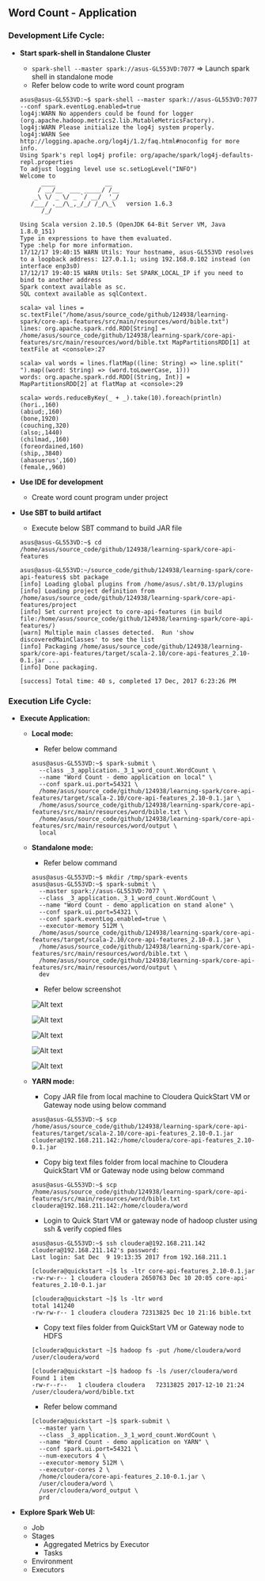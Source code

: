 ## Word Count - Application

### Development Life Cycle:

* **Start spark-shell in Standalone Cluster**
  * `spark-shell --master spark://asus-GL553VD:7077` => Launch spark shell in standalone mode
  * Refer below code to write word count program

  ~~~
  asus@asus-GL553VD:~$ spark-shell --master spark://asus-GL553VD:7077 --conf spark.eventLog.enabled=true
  log4j:WARN No appenders could be found for logger (org.apache.hadoop.metrics2.lib.MutableMetricsFactory).
  log4j:WARN Please initialize the log4j system properly.
  log4j:WARN See http://logging.apache.org/log4j/1.2/faq.html#noconfig for more info.
  Using Spark's repl log4j profile: org/apache/spark/log4j-defaults-repl.properties
  To adjust logging level use sc.setLogLevel("INFO")
  Welcome to
        ____              __
       / __/__  ___ _____/ /__
      _\ \/ _ \/ _ `/ __/  '_/
     /___/ .__/\_,_/_/ /_/\_\   version 1.6.3
        /_/
  
  Using Scala version 2.10.5 (OpenJDK 64-Bit Server VM, Java 1.8.0_151)
  Type in expressions to have them evaluated.
  Type :help for more information.
  17/12/17 19:40:15 WARN Utils: Your hostname, asus-GL553VD resolves to a loopback address: 127.0.1.1; using 192.168.0.102 instead (on interface enp3s0)
  17/12/17 19:40:15 WARN Utils: Set SPARK_LOCAL_IP if you need to bind to another address
  Spark context available as sc.
  SQL context available as sqlContext.
  
  scala> val lines = sc.textFile("/home/asus/source_code/github/124938/learning-spark/core-api-features/src/main/resources/word/bible.txt")
  lines: org.apache.spark.rdd.RDD[String] = /home/asus/source_code/github/124938/learning-spark/core-api-features/src/main/resources/word/bible.txt MapPartitionsRDD[1] at textFile at <console>:27
  
  scala> val words = lines.flatMap((line: String) => line.split(" ").map((word: String) => (word.toLowerCase, 1)))
  words: org.apache.spark.rdd.RDD[(String, Int)] = MapPartitionsRDD[2] at flatMap at <console>:29
  
  scala> words.reduceByKey(_ + _).take(10).foreach(println)
  (hori.,160)                                                                     
  (abiud;,160)
  (bone,1920)
  (couching,320)
  (also;,1440)
  (chilmad,,160)
  (foreordained,160)
  (ship,,3840)
  (ahasuerus',160)
  (female,,960)
  
  ~~~
  
* **Use IDE for development**
  * Create word count program under project

* **Use SBT to build artifact**
  * Execute below SBT command to build JAR file
  
  ~~~
  asus@asus-GL553VD:~$ cd /home/asus/source_code/github/124938/learning-spark/core-api-features
  
  asus@asus-GL553VD:~/source_code/github/124938/learning-spark/core-api-features$ sbt package
  [info] Loading global plugins from /home/asus/.sbt/0.13/plugins
  [info] Loading project definition from /home/asus/source_code/github/124938/learning-spark/core-api-features/project
  [info] Set current project to core-api-features (in build file:/home/asus/source_code/github/124938/learning-spark/core-api-features/)
  [warn] Multiple main classes detected.  Run 'show discoveredMainClasses' to see the list
  [info] Packaging /home/asus/source_code/github/124938/learning-spark/core-api-features/target/scala-2.10/core-api-features_2.10-0.1.jar ...
  [info] Done packaging.
  
  [success] Total time: 40 s, completed 17 Dec, 2017 6:23:26 PM
  ~~~

### Execution Life Cycle:

* **Execute Application:**
  * **Local mode:** 
    * Refer below command
    ~~~
    asus@asus-GL553VD:~$ spark-submit \
      --class _3_application._3_1_word_count.WordCount \
      --name "Word Count - demo application on local" \
      --conf spark.ui.port=54321 \
      /home/asus/source_code/github/124938/learning-spark/core-api-features/target/scala-2.10/core-api-features_2.10-0.1.jar \
      /home/asus/source_code/github/124938/learning-spark/core-api-features/src/main/resources/word/bible.txt \
      /home/asus/source_code/github/124938/learning-spark/core-api-features/src/main/resources/word/output \
      local
    ~~~
  
  * **Standalone mode:** 
    * Refer below command
    ~~~
    asus@asus-GL553VD:~$ mkdir /tmp/spark-events
    asus@asus-GL553VD:~$ spark-submit \
      --master spark://asus-GL553VD:7077 \
      --class _3_application._3_1_word_count.WordCount \
      --name "Word Count - demo application on stand alone" \
      --conf spark.ui.port=54321 \
      --conf spark.eventLog.enabled=true \
      --executor-memory 512M \
      /home/asus/source_code/github/124938/learning-spark/core-api-features/target/scala-2.10/core-api-features_2.10-0.1.jar \
      /home/asus/source_code/github/124938/learning-spark/core-api-features/src/main/resources/word/bible.txt \
      /home/asus/source_code/github/124938/learning-spark/core-api-features/src/main/resources/word/output \
      dev
    ~~~
    
    * Refer below screenshot
    
    ![Alt text](_images/standalone/spark_ui_standalone_word_count_1.png?raw=true "Standalone Cluster - Home Page")
    
    ![Alt text](_images/standalone/spark_ui_standalone_word_count_2.png?raw=true "Standalone Cluster - Word Count - Job Summary")
    
    ![Alt text](_images/standalone/spark_ui_standalone_word_count_3.png?raw=true "Standalone Cluster - Word Count - Job Details")
    
    ![Alt text](_images/standalone/spark_ui_standalone_word_count_4.png?raw=true "Standalone Cluster - Word Count - Stage 0")
    
    ![Alt text](_images/standalone/spark_ui_standalone_word_count_5.png?raw=true "Standalone Cluster - Word Count - Stage 1")
    
    
  * **YARN mode:**
    * Copy JAR file from local machine to Cloudera QuickStart VM or Gateway node using below command
    ~~~
    asus@asus-GL553VD:~$ scp /home/asus/source_code/github/124938/learning-spark/core-api-features/target/scala-2.10/core-api-features_2.10-0.1.jar cloudera@192.168.211.142:/home/cloudera/core-api-features_2.10-0.1.jar
    ~~~

    * Copy big text files folder from local machine to Cloudera QuickStart VM or Gateway node using below command
    ~~~
    asus@asus-GL553VD:~$ scp /home/asus/source_code/github/124938/learning-spark/core-api-features/src/main/resources/word/bible.txt cloudera@192.168.211.142:/home/cloudera/word
    ~~~
    
    * Login to Quick Start VM or gateway node of hadoop cluster using ssh & verify copied files
    ~~~
    asus@asus-GL553VD:~$ ssh cloudera@192.168.211.142
    cloudera@192.168.211.142's password: 
    Last login: Sat Dec  9 19:13:35 2017 from 192.168.211.1

    [cloudera@quickstart ~]$ ls -ltr core-api-features_2.10-0.1.jar 
    -rw-rw-r-- 1 cloudera cloudera 2650763 Dec 10 20:05 core-api-features_2.10-0.1.jar

    [cloudera@quickstart ~]$ ls -ltr word
    total 141240
    -rw-rw-r-- 1 cloudera cloudera 72313825 Dec 10 21:16 bible.txt
    ~~~
    
    * Copy text files folder from QuickStart VM or Gateway node to HDFS
    ~~~
    [cloudera@quickstart ~]$ hadoop fs -put /home/cloudera/word /user/cloudera/word
    
    [cloudera@quickstart ~]$ hadoop fs -ls /user/cloudera/word
    Found 1 item
    -rw-r--r--   1 cloudera cloudera   72313825 2017-12-10 21:24 /user/cloudera/word/bible.txt
    ~~~

    * Refer below command
    ~~~
    [cloudera@quickstart ~]$ spark-submit \
      --master yarn \
      --class _3_application._3_1_word_count.WordCount \
      --name "Word Count - demo application on YARN" \
      --conf spark.ui.port=54321 \
      --num-executors 4 \
      --executor-memory 512M \
      --executor-cores 2 \
      /home/cloudera/core-api-features_2.10-0.1.jar \
      /user/cloudera/word \
      /user/cloudera/word_output \
      prd
    ~~~
  
* **Explore Spark Web UI:**
  * Job
  * Stages
    * Aggregated Metrics by Executor
    * Tasks
  * Environment
  * Executors
